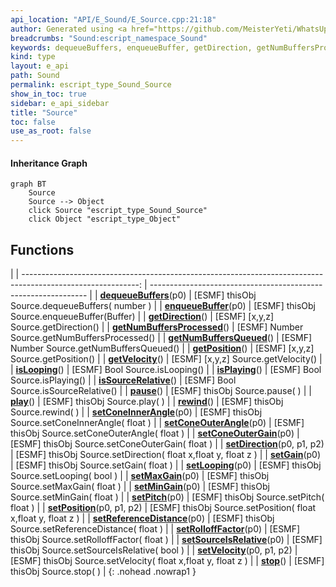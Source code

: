```yaml
---
api_location: "API/E_Sound/E_Source.cpp:21:18"
author: Generated using <a href="https://github.com/MeisterYeti/WhatsUpDoc">WhatsUpDoc</a>
breadcrumbs: "Sound:escript_namespace_Sound"
keywords: dequeueBuffers, enqueueBuffer, getDirection, getNumBuffersProcessed, getNumBuffersQueued, getPosition, getVelocity, isLooping, isPlaying, isSourceRelative, pause, play, rewind, setConeInnerAngle, setConeOuterAngle, setConeOuterGain, setDirection, setGain, setLooping, setMaxGain, setMinGain, setPitch, setPosition, setRolloffFactor, setSourceIsRelative, setReferenceDistance, setVelocity, stop
kind: type
layout: e_api
path: Sound
permalink: escript_type_Sound_Source
show_in_toc: true
sidebar: e_api_sidebar
title: "Source"
toc: false
use_as_root: false
---
```


#### Inheritance Graph

```mermaid
graph BT
	Source
	Source --> Object
	click Source "escript_type_Sound_Source"
	click Object "escript_type_Object"
```

## Functions

|
| -----------------------------------------------------------------------------------------------------------: | -------------------------------------------------------------- | 
| **[dequeueBuffers](classSound_1_1Source#classSound_1_1Source_1a0b3f6778345d9e9a6fe724b9a958c854)**(p0)       | [ESMF] thisObj Source.dequeueBuffers( number )                 | 
| **[enqueueBuffer](classSound_1_1Source#classSound_1_1Source_1a5bf72bcbeb5902f937d17587bb270e98)**(p0)        | [ESMF] thisObj Source.enqueueBuffer(Buffer)                    | 
| **[getDirection](classSound_1_1Source#classSound_1_1Source_1a7af99ca6d7567167e887e6ca85b2bf4e)**()           | [ESMF] [x,y,z] Source.getDirection()                           | 
| **[getNumBuffersProcessed](classSound_1_1Source#classSound_1_1Source_1a063d52cea462e340b94aaab23c1d06f6)**() | [ESMF] Number Source.getNumBuffersProcessed()                  | 
| **[getNumBuffersQueued](classSound_1_1Source#classSound_1_1Source_1a0a09902ca2cc364dc48faccead2a95fc)**()    | [ESMF] Number Source.getNumBuffersQueued()                     | 
| **[getPosition](classSound_1_1Source#classSound_1_1Source_1a32683ec56438c726e75b772b7be94f6e)**()            | [ESMF] [x,y,z] Source.getPosition()                            | 
| **[getVelocity](classSound_1_1Source#classSound_1_1Source_1a8f206edb9b56bc3b42fb810aa7cac73f)**()            | [ESMF] [x,y,z] Source.getVelocity()                            | 
| **[isLooping](classSound_1_1Source#classSound_1_1Source_1ab1f18dc846052b42225b6c41b5ee22e1)**()              | [ESMF] Bool Source.isLooping()                                 | 
| **[isPlaying](classSound_1_1Source#classSound_1_1Source_1a294e5ab1c1c3f8bc3675034ba0dec70a)**()              | [ESMF] Bool Source.isPlaying()                                 | 
| **[isSourceRelative](classSound_1_1Source#classSound_1_1Source_1a6eb820a7e1daf613f5ca20d0f02c443a)**()       | [ESMF] Bool Source.isSourceRelative()                          | 
| **[pause](classSound_1_1Source#classSound_1_1Source_1a7b7e08e89afc15775d66c5353373badb)**()                  | [ESMF] thisObj Source.pause( )                                 | 
| **[play](classSound_1_1Source#classSound_1_1Source_1a3ce0140b35499a03325194fd0e619536)**()                   | [ESMF] thisObj Source.play( )                                  | 
| **[rewind](classSound_1_1Source#classSound_1_1Source_1a33109a1f77958cc9f59ed83a392396a5)**()                 | [ESMF] thisObj Source.rewind( )                                | 
| **[setConeInnerAngle](classSound_1_1Source#classSound_1_1Source_1ae7002fc7c4046bc74445d40b7a686759)**(p0)    | [ESMF] thisObj Source.setConeInnerAngle( float )               | 
| **[setConeOuterAngle](classSound_1_1Source#classSound_1_1Source_1ab59053da6ca368939999e1554bb9e17f)**(p0)    | [ESMF] thisObj Source.setConeOuterAngle( float )               | 
| **[setConeOuterGain](classSound_1_1Source#classSound_1_1Source_1a966aa081891ae1a83976f501711a0091)**(p0)     | [ESMF] thisObj Source.setConeOuterGain( float )                | 
| **[setDirection](classSound_1_1Source#classSound_1_1Source_1a76c779164a0cd47022cae1052d04376b)**(p0, p1, p2) | [ESMF] thisObj Source.setDirection( float x,float y, float z ) | 
| **[setGain](classSound_1_1Source#classSound_1_1Source_1a47854ae47a9fea4c7564c2b2765fff25)**(p0)              | [ESMF] thisObj Source.setGain( float )                         | 
| **[setLooping](classSound_1_1Source#classSound_1_1Source_1afa2306515525bca87b608116b798b93b)**(p0)           | [ESMF] thisObj Source.setLooping( bool )                       | 
| **[setMaxGain](classSound_1_1Source#classSound_1_1Source_1af0775e62377ccb915168d85f978e5a56)**(p0)           | [ESMF] thisObj Source.setMaxGain( float )                      | 
| **[setMinGain](classSound_1_1Source#classSound_1_1Source_1a3a45694a6642fb7540eddf7c78b3c73b)**(p0)           | [ESMF] thisObj Source.setMinGain( float )                      | 
| **[setPitch](classSound_1_1Source#classSound_1_1Source_1a8ab4df20eb0caff26808270d427d9ba7)**(p0)             | [ESMF] thisObj Source.setPitch( float )                        | 
| **[setPosition](classSound_1_1Source#classSound_1_1Source_1ab869c93914b5b65c09f75fb46ce35132)**(p0, p1, p2)  | [ESMF] thisObj Source.setPosition( float x,float y, float z )  | 
| **[setReferenceDistance](classSound_1_1Source#classSound_1_1Source_1a1ac878a61d7a8a12da0d38bdd3a12908)**(p0) | [ESMF] thisObj Source.setReferenceDistance( float )            | 
| **[setRolloffFactor](classSound_1_1Source#classSound_1_1Source_1aaf54988287d35e7c48db948517854dc1)**(p0)     | [ESMF] thisObj Source.setRolloffFactor( float )                | 
| **[setSourceIsRelative](classSound_1_1Source#classSound_1_1Source_1ad9c8b828b87cac79df8ae6ebe7d4a13d)**(p0)  | [ESMF] thisObj Source.setSourceIsRelative( bool )              | 
| **[setVelocity](classSound_1_1Source#classSound_1_1Source_1a339dd2b0bfdb4e66d1e1221c6f4df1a6)**(p0, p1, p2)  | [ESMF] thisObj Source.setVelocity( float x,float y, float z )  | 
| **[stop](classSound_1_1Source#classSound_1_1Source_1a85d94155141d48cd4944e57c74abb6a7)**()                   | [ESMF] thisObj Source.stop( )                                  | 
{: .nohead .nowrap1 }

